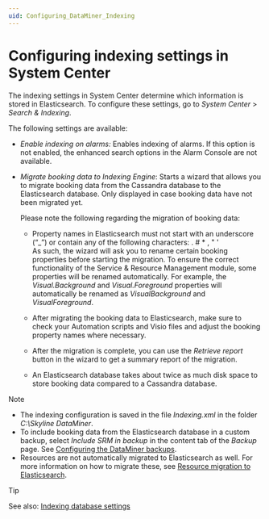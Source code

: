 ```yaml
---
uid: Configuring_DataMiner_Indexing
---
```


# Configuring indexing settings in System Center

The indexing settings in System Center determine which information is stored in Elasticsearch. To configure these settings, go to *System Center* > *Search & Indexing*.

The following settings are available:

- *Enable indexing on alarms:* Enables indexing of alarms. If this option is not enabled, the enhanced search options in the Alarm Console are not available.

- *Migrate booking data to Indexing Engine*: Starts a wizard that allows you to migrate booking data from the Cassandra database to the Elasticsearch database. Only displayed in case booking data have not been migrated yet.

  Please note the following regarding the migration of booking data:

  - Property names in Elasticsearch must not start with an underscore (“\_”) or contain any of the following characters: . # \* , " '<br>As such, the wizard will ask you to rename certain booking properties before starting the migration. To ensure the correct functionality of the Service & Resource Management module, some properties will be renamed automatically. For example, the *Visual.Background* and *Visual.Foreground* properties will automatically be renamed as *VisualBackground* and *VisualForeground*.

  - After migrating the booking data to Elasticsearch, make sure to check your Automation scripts and Visio files and adjust the booking property names where necessary.

  - After the migration is complete, you can use the *Retrieve report* button in the wizard to get a summary report of the migration.

  - An Elasticsearch database takes about twice as much disk space to store booking data compared to a Cassandra database.

> [!NOTE]
>
> - The indexing configuration is saved in the file *Indexing.xml* in the folder *C:\\Skyline DataMiner*.
> - To include booking data from the Elasticsearch database in a custom backup, select *Include SRM in backup* in the content tab of the *Backup* page. See [Configuring the DataMiner backups](xref:Backing_up_a_DataMiner_Agent_in_DataMiner_Cube#configuring-the-dataminer-backups).
> - Resources are not automatically migrated to Elasticsearch as well. For more information on how to migrate these, see [Resource migration to Elasticsearch](xref:Resources_migration_to_elastic).

> [!TIP]
> See also: [Indexing database settings](xref:DB_xml#indexing-database-settings)
